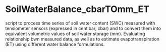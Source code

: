 # SoilWaterBalance_cbarTOmm_ET
script to process time series of soil water content (SWC) measured with tensiometer sensors (expressed in centibar, cbar) and to convert them into equivalent volumetric values of soil water storage (mm). Evaluating relationship bwn measured data, as well as to estimate evapotranspiration (ET) using different water balance formulations.

